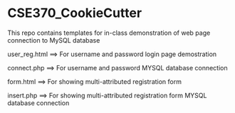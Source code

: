 # CSE370_CookieCutter
This repo contains templates for in-class demonstration of web page connection to MySQL database 


user_reg.html ==> For username and password login page demostration

connect.php ==> For username and password MYSQL database connection

form.html ==> For showing multi-attributed registration form 

insert.php ==> For showing multi-attributed registration form MYSQL database connection 

